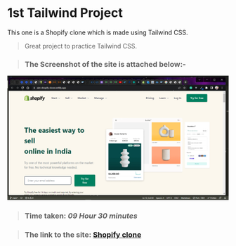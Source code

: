 # 1st Tailwind Project
This one is a Shopify clone which is made using Tailwind CSS.

> Great project to practice Tailwind CSS.

> ### The Screenshot of the site is attached below:-

![Project-2 Tailwind ScreenShot:](SS1.png "Shopify Clone")

> ### Time taken: *09 Hour 30 minutes*

> ### The link to the site: [Shopify clone](https://aim-shopify-clone.netlify.app/)